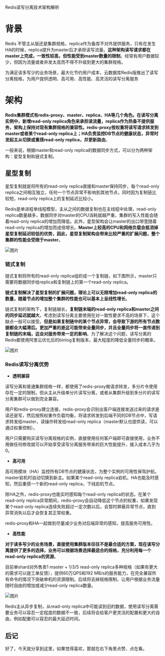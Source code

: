 Redis读写分离技术架构解析

# **背景**

Redis 不管主从版还是集群规格，replica作为备库不对外提供服务，只有在发生HA的时候，replica提升为master后才承担读写流量。**这种架构读写请求都在master上完成，一致性较高，但性能受到master数量的限制**。经常有用户数据较少，但因为流量或者并发太高而不得不升级到更大的集群规格。

为满足读多写少的业务场景，最大化节约用户成本，云数据库Redis版推出了读写分离规格，为用户提供透明、高可用、高性能、高灵活的读写分离服务

# 架构

**Redis集群模式有redis-proxy、master、replica、HA等几个角色。在读写分离实例中，新增read-only replica角色来承担读流量，replica作为热备不提供服务，架构上保持对现有集群规格的兼容性。redis-proxy按权重将读写请求转发到master或者某个read-only replica上；HA负责监控DB节点的健康状态，异常时发起主从切换或重搭read-only replica，并更新路由**。

一般来说，根据master和read-only replica的数据同步方式，可以分为两种架构：星型复制和链式复制。

## **星型复制**

星型复制就是将所有的read-only replica直接和master保持同步，每个read-only replica之间相互独立，任何一个节点异常不影响到其他节点，同时因为复制链比较短，read-only replica上的复制延迟比较小。

Redis是单进程单线程模型，主从之间的数据复制也在主线程中处理，read-only replica数量越多，数据同步对master的CPU消耗就越严重，集群的写入性能会随着read-only replica的增加而降低。此外，星型架构会让master的出口带宽随着read-only replica的增加而成倍增长。**Master上较高的CPU和网络负载会抵消掉星型复制延迟较低的优势，因此，星型复制架构会带来比较严重的扩展问题，整个集群的性能会受限于master**。

![图片](https://mmbiz.qpic.cn/mmbiz_png/sXiaukvjR0RBf7g82FHDP9jdj1mee3iarUcbaAGSEYEMjyozqBuT0Y5IOPgbllaLo7FBEHTXFgtlESVeqnqXBhXw/640?wx_fmt=png&tp=webp&wxfrom=5&wx_lazy=1&wx_co=1)

### **链式复制**

链式复制将所有的read-only replica组织成一个复制链，如下图所示，master只需要将数据同步给replica和复制链上的第一个read-only replica。

**链式复制解决了星型复制的扩展问题，理论上可以无限增加read-only replica的数量，随着节点的增加整个集群的性能也可以基本上呈线性增长**。

链式复制的架构下，复制链越长，**复制链末端的read-only replica和master之间的同步延迟就越大**，考虑到读写分离主要使用在对一致性要求不高的场景下，这个缺点一般可以接受。**但是如果复制链中的某个节点异常，会导致下游的所有节点数据都会大幅滞后。更加严重的是这可能带来全量同步，并且全量同步将一直传递到复制链的末端，这会对服务带来一定的影响**。为了解决这个问题，读写分离的Redis都使用阿里云优化后的binlog复制版本，最大程度的降低全量同步的概率。

![图片](https://mmbiz.qpic.cn/mmbiz_png/sXiaukvjR0RBf7g82FHDP9jdj1mee3iarUG0Uyrc6uYDSWbDQ3JIlE5NJJnYU9HE3W8hBIcc42WTiayZkjS9orKlQ/640?wx_fmt=png&tp=webp&wxfrom=5&wx_lazy=1&wx_co=1)

### **Redis读写分离优势**

- **透明兼容**

读写分离和普通集群规格一样，都使用了redis-proxy做请求转发，多分片令使用存在一定的限制，但从主从升级单分片读写分离，或者从集群升级到多分片的读写分离集群可以做到完全兼容。

用户和redis-proxy建立连接，redis-proxy会识别出客户端连接发送过来的请求是读还是写，然后按照权重作负载均衡，将请求转发到后端不同的DB节点中，写请求转发给master，读操作转发给read-only replica（master默认也提供读，可以通过权重控制）。

用户只需要购买读写分离规格的实例，直接使用任何客户端即可直接使用，业务不用做任何修改就可以开始享受读写分离服务带来的巨大性能提升，接入成本几乎为0。

- **高可用**

高可用模块（HA）监控所有DB节点的健康状态，为整个实例的可用性保驾护航。master宕机时自动切换到新主。如果某个read-only replica宕机，HA也能及时感知，然后重搭一个新的read-only replica，下线宕机节点。

除HA之外，redis-proxy也能实时感知每个read-only replica的状态。在某个read-only replica异常期间，redis-proxy会自动降低这个节点的权重，如果发现某个read-only replica连续失败超过一定次数以后，会暂时屏蔽异常节点，直到异常消失以后才会恢复其正常权重。

redis-proxy和HA一起做到尽量减少业务对后端异常的感知，提高服务可用性。

- **高性能**

**对于读多写少的业务场景，直接使用集群版本往往不是最合适的方案，现在读写分离提供了更多的选择，业务可以根据场景选择最适合的规格，充分利用每一个read-only replica的资源**。

目前单shard对外售卖1 master + 1/3/5 read-only replica多种规格（如果有更大的需求可以提工单反馈），提供60万QPS和192 MB/s的服务能力，在完全兼容所有命令的情况下突破单机的资源限制。后续将去掉规格限制，让用户根据业务流量随时自由的增加或减少read-only replica数量。

![图片](https://mmbiz.qpic.cn/mmbiz_png/sXiaukvjR0RBf7g82FHDP9jdj1mee3iarUXBEsTKibufhXaxNXb1sMX5uibVXxiaKexcLmra8R7S4aLgsLDTS70W5NQ/640?wx_fmt=png&tp=webp&wxfrom=5&wx_lazy=1&wx_co=1)

Redis主从异步复制，从read-only replica中可能读到旧的数据，使用读写分离需要业务可以容忍一定程度的数据不一致，后续将会给客户更灵活的配置和更大的自由，例如配置可以容忍的最大延迟时间。

## 后记

好了，今天就分享到这里，如果觉得喜欢，那就在右下角里点赞、点在看。